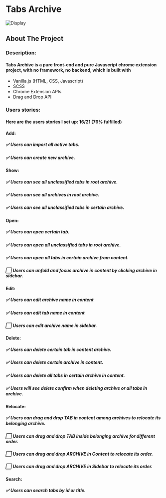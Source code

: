 # Tabs Archive
![Display](src/image/tabs.png)

## About The Project
### Description:
#### Tabs Archive is a pure front-end and pure Javascript chrome extension project, with no framework, no backend, which is built with

- Vanilla.js (HTML, CSS, Javascript)
- SCSS
- Chrome Extension APIs
- Drag and Drop API

### Users stories:
#### Here are the users stories I set up: 16/21 (76% fulfilled)

#### Add:
##### :white_check_mark: Users can import all active tabs.
##### :white_check_mark: Users can create new archive.

#### Show:
##### :white_check_mark: Users can see all unclassified tabs in root archive.
##### :white_check_mark: Users can see all archives in root archive.
##### :white_check_mark: Users can see all unclassified tabs in certain archive.

#### Open:
##### :white_check_mark: Users can open certain tab.
##### :white_check_mark: Users can open all unclassified tabs in root archive.
##### :white_check_mark: Users can open all tabs in certain archive from content.
##### :white_large_square: Users can unfold and focus archive in content by clicking archive in sidebar.

#### Edit:
##### :white_check_mark: Users can edit archive name in content
##### :white_check_mark: Users can edit tab name in content
##### :white_large_square: Users can edit archive name in sidebar.

#### Delete:
##### :white_check_mark: Users can delete certain tab in content archive.
##### :white_check_mark: Users can delete certain archive in content.
##### :white_check_mark: Users can delete all tabs in certain archive in content.
##### :white_check_mark: Users will see delete confirm when deleting archive or all tabs in archive.

#### Relocate:
##### :white_check_mark: Users can drag and drop TAB in content among archives to relocate its belonging archive.
##### :white_large_square: Users can drag and drop TAB inside belonging archive for different order.
##### :white_large_square: Users can drag and drop ARCHIVE in Content to relocate its order.
##### :white_large_square: Users can drag and drop ARCHIVE in Sidebar to relocate its order.

#### Search:
##### :white_check_mark: Users can search tabs by id or title.

